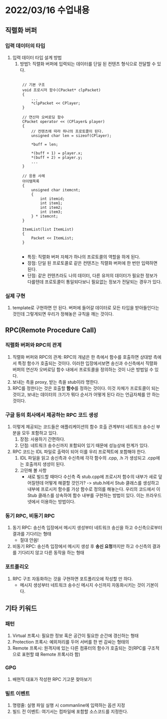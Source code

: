 # 2022/03/16 수업내용
## 직렬화 버퍼
### 입력 데이터의 타입
1. 입력 데이터 타입 설계 방법
    1) 방법1: 직렬화 버퍼에 입력되는 데이터를 단일 된 컨텐츠 형식으로 전달할 수 있다.
        <pre><code>
        // 기본 구조
        void 프로시저 함수(CPacket* clpPacket)
        {
            ...
            *clpPacket << CPlayer;
        }

        // 연산자 오버로딩 함수
        CPacket operator << (CPlayer& player)
        {
            // 컨텐츠에 따라 하나의 프로토콜이 된다.
            unsigned char len = sizeof(CPlayer);
            
            *buff = len;
            
            *(buff + 1) = player.x;
            *(buff + 2) = player.y;
            ...
        }
        
        // 응용 사례
        아이템목록
        {
            unsigned char itemcnt;
            {
                int itemid;
                int item1;
                int item2;
                int item3;
            } * itemcnt;
        }

        ItemList(list<ITEM *> ItemList)
        {
            Packet << ItemList;
        }
        </code></pre>
        * 특징: 직렬화 버퍼 자체가 하나의 프로토콜의 역할을 하게 된다.
        * 장점: 단일 된 프로토콜로 같은 컨텐츠는 직렬화 버퍼에 한 번만 입력하면 된다.
        * 단점: 같은 컨텐츠라도 나의 데이터, 다른 유저의 데이터가 필요한 정보가 다를텐데 프로토콜이 통일되다보니 필요없는 정보가 전달되는 경우가 있다. 

### 실제 구현
1. template로 구현하면 안 된다. 버퍼에 들어갈 데이터로 모든 타입을 받아들인다는 것인데 그렇게되면 우리가 정해놓은 규칙을 깨는 것이다.

## RPC(Remote Procedure Call)
### 직렬화 버퍼와 RPC의 관계
1. 직렬화 버퍼와 RPC의 관계: RPC의 개념은 한 측에서 함수를 호출하면 상대방 측에서 특정 함수가 호출되는 것이다. 이러한 입장에서보면 송신과 수신측에서 직렬화 버퍼의 연산자 오버로딩 함수 내에서 프로토콜을 정의하는 것이 나은 방법일 수 있다.
2. 보내는 측을 proxy, 받는 측을 stub이라 명한다.
3. RPC를 정한다는 것은 호출할 **함수**를 정하는 것이다. 이것 자체가 프로토콜이 되는 것이고, 보내는 데이터의 크기가 뭐다 순서가 어떻게 된다 라는 언급자체를 안 하는 것이다.

### 구글 등의 회사에서 제공하는 RPC 코드 생성
1. 이렇게 제공되는 코드들은 애플리케이션의 함수 호출 관계부터 네트워크 송수신 부분을 모두 포함하고 있다.
    1) 장점: 사용하기 간편하다.
    2) 단점: 네트워크 송수신까지 포함되어 있기 때문에 성능상에 한계가 있다.
2. RPC 코드는 IDL 파일로 출력이 되어 이를 우리 프로젝트에 포함해야 한다.
    1) IDL 파일을 읽고 송신측과 수신측에 각각 함수의 .cpp, .h 가 생성되고 .cpp에는 호출까지 생성이 된다.
    2) 고민해 볼 사항
        * 새로 빌드할 때마다 수신측 즉 stub.cpp에 프로시저 함수의 내부가 새로 덮어질텐데 어떻게 해결할 것인가? -> stub.h에서 Stub 클래스를 생성하고 내부에 프로시저 함수를 가상 함수로 정의를 해놓는다. 우리의 코드에서 이 Stub 클래스를 상속하여 함수 내부를 구현하는 방법이 있다. 이는 프라우드넷에서 이용하는 방법이다.
    
### 동기 RPC, 비동기 RPC
1. 동기 RPC: 송신측 입장에서 메시지 생성부터 네트워크 송신을 하고 수신측으로부터 결과를 기다리는 형태
    * 절대 안씀!
2. 비동기 RPC: 송신측 입장에서 메시지 생성 후 **송신 요청**까지만 하고 수신측의 결과를 기다리지 않고 다른 동작을 하는 형태

### 포트폴리오
1. RPC 구조 자동화하는 것을 구현하면 포트폴리오에 작성할 만 하다.
    * 메시지 생성부터 네트워크 송수신 메시지 수신까지 자동화시키는 것이 기본이다.

## 기타 키워드
### 패턴
1. Virtual 프록시: 필요한 정보 혹은 공간이 필요한 순간에 갱신하는 형태
2. Protection 프록시: 예외처리를 두어 서버를 한 번 감싸는 형태의 
3. Remote 프록시: 원격지에 있는 다른 컴퓨터의 함수가 호출되는 것(RPC를 구조적으로 표현할 떄 Remote 프록시라 함)

### GPG
1. 배현직 대표가 작성한 RPC 기고문 찾아보기

### 빌트 이벤트
1. 명령줄: 실행 파일 실행 시 commanline에 입력하는 옵션 지정
2. 빌드 전 이벤트: 여기서는 컴파일에 포함할 소스코드를 지정한다.

